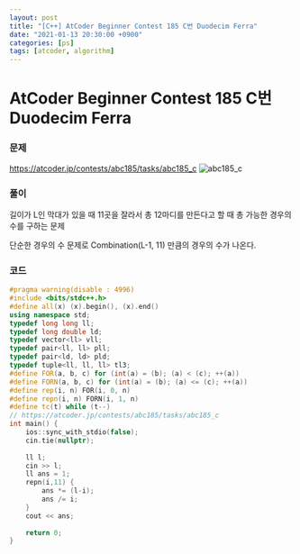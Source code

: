 ```yaml
---
layout: post
title: "[C++] AtCoder Beginner Contest 185 C번 Duodecim Ferra"
date: "2021-01-13 20:30:00 +0900"
categories: [ps]
tags: [atcoder, algorithm]
---
```


# AtCoder Beginner Contest 185 C번 Duodecim Ferra
### 문제

https://atcoder.jp/contests/abc185/tasks/abc185_c
![abc185_c](https://i.imgur.com/Qp1rFiu.png)
  
  
### 풀이

길이가 L인 막대가 있을 때 11곳을 잘라서 총 12마디를 만든다고 할 때 총 가능한 경우의 수를 구하는 문제

단순한 경우의 수 문제로 Combination(L-1, 11) 만큼의 경우의 수가 나온다.

### 코드

```cpp
#pragma warning(disable : 4996)
#include <bits/stdc++.h>
#define all(x) (x).begin(), (x).end()
using namespace std;
typedef long long ll;
typedef long double ld;
typedef vector<ll> vll;
typedef pair<ll, ll> pll;
typedef pair<ld, ld> pld;
typedef tuple<ll, ll, ll> tl3;
#define FOR(a, b, c) for (int(a) = (b); (a) < (c); ++(a))
#define FORN(a, b, c) for (int(a) = (b); (a) <= (c); ++(a))
#define rep(i, n) FOR(i, 0, n)
#define repn(i, n) FORN(i, 1, n)
#define tc(t) while (t--)
// https://atcoder.jp/contests/abc185/tasks/abc185_c
int main() {
    ios::sync_with_stdio(false);
    cin.tie(nullptr);
 
    ll l;
    cin >> l;
    ll ans = 1;
    repn(i,11) {
        ans *= (l-i);
        ans /= i;
    }
    cout << ans;
    
    return 0;
}

```